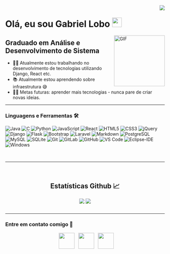<img align="right" src="http://estruyf-github.azurewebsites.net/api/VisitorHit?user=gabrielrbl&repo=gabrielrbl&countColorcountColor&countColor=%237B1E7B"/>

# Olá, eu sou Gabriel Lobo <img width="30px" src="https://media.tenor.com/images/3b388fe03da271d2674faf85eb7c3fcd/tenor.gif" />

<img align="right" alt="GIF" height="160px" src="https://media.giphy.com/media/du3J3cXyzhj75IOgvA/giphy.gif" />

## Graduado em Análise e Desenvolvimento de Sistema

- 👨‍💻 Atualmente estou trabalhando no desenvolvimento de tecnologias utilizando Django, React etc.
- 📚 Atualmente estou aprendendo sobre infraestrutura 😅
- 💪🏼 Metas futuras: aprender mais tecnologias - nunca pare de criar novas ideias. 

---

### Linguagens e Ferramentas 🛠 

![Java](http://img.shields.io/badge/-Java-5B4638?style=flat-square&logo=java&logoColor=ffffff)
![C](http://img.shields.io/badge/-C-A8B9CC?style=flat-square&logo=c&logoColor=ffffff)
![Python](http://img.shields.io/badge/-Python-3776AB?style=flat-square&logo=python&logoColor=ffffff)
![JavaScript](https://img.shields.io/badge/-JavaScript-%23F7DF1C?style=flat-square&logo=javascript&logoColor=000000&labelColor=%23F7DF1C&color=%23FFCE5A)
![React](https://img.shields.io/badge/-React-61DAFB?style=flat-square&logo=react&logoColor=ffffff)
![HTML5](https://img.shields.io/badge/-HTML5-%23E44D27?style=flat-square&logo=html5&logoColor=ffffff)
![CSS3](https://img.shields.io/badge/-CSS3-%231572B6?style=flat-square&logo=css3)
![jQuery](https://img.shields.io/badge/jQuery-0769AD?style=flat-square&logo=jQuery)
![Django](https://img.shields.io/badge/Django-092E20?style=flat-square&logo=Django)
![Flask](https://img.shields.io/badge/Flask-000000?style=flat-square&logo=Flask)
![Bootstrap](https://img.shields.io/badge/-Bootstrap-563D7C?style=flat-square&logo=Bootstrap)
![Laravel](https://img.shields.io/badge/Laravel-FF2D20?style=flat-square&logoColor=white&logo=Laravel)
![Markdown](https://img.shields.io/badge/-Markdown-000000?style=flat-square&logo=markdown)
![PostgreSQL](https://img.shields.io/badge/PostgreSQL-316192?style=flat-square&logo=PostgreSQL)
![MySQL](https://img.shields.io/badge/MySQL-00000F?style=flat-square&logo=MySQL)
![SQLite](https://img.shields.io/badge/SQLite-07405E?style=flat-square&logo=SQLite)
![Git](https://img.shields.io/badge/-Git-%23F05032?style=flat-square&logo=git&logoColor=%23ffffff)
![GitLab](https://img.shields.io/badge/-GitLab-FCA121?style=flat-square&logo=gitlab)
![GitHub](https://img.shields.io/badge/-GitHub-181717?style=flat-square&logo=github)
![VS Code](http://img.shields.io/badge/-VS%20Code-007ACC?style=flat-square&logo=visual-studio-code&logoColor=ffffff)
![Eclipse-IDE](http://img.shields.io/badge/-Eclipse-2C2255?style=flat-square&logo=eclipse&logoColor=ffffff)
![Windows](http://img.shields.io/badge/-Windows-0078D6?style=flat-square&logo=windows&logoColor=ffffff)

<br/>

---

<br/>

  <h2 align="center"> Estatísticas Github 📈 </h2>
  
  <div align="center"> 
    <img align="center" src="https://github-readme-stats-gabrielrbl.vercel.app/api?username=gabrielrbl&show_icons=true&include_all_commits=true&count_private=true&theme=react&line_height=40" />
    <img align="center" src="https://github-readme-stats-gabrielrbl.vercel.app/api/top-langs/?username=gabrielrbl&theme=react&line_height=40&hide=css"/>
  </div>

<br/>

---

### Entre em contato comigo 📝

<p align="center">
&nbsp; <a href="https://www.instagram.com/gabrielrbl" target="_blank" rel="noopener noreferrer"><img src="https://img.icons8.com/plasticine/100/000000/instagram-new.png" width="50" /></a>  
&nbsp; <a href="https://www.linkedin.com/in/gabrielrbl/" target="_blank" rel="noopener noreferrer"><img src="https://img.icons8.com/plasticine/100/000000/linkedin.png" width="50" /></a>
&nbsp; <a href="mailto:gabrielrblgbi@gmail.com" target="_blank" rel="noopener noreferrer"><img src="https://img.icons8.com/plasticine/100/000000/gmail.png"  width="50" /></a>

</p>
